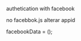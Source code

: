 authetication with facebook

no facebbok.js alterar appid 

facebookData = (<FacebookLogin
                appId="407867470532630"
                autoLoad={true}
                fields="name,picture"
                onClick={this.componentClicked}
                callback={this.responseFacebook} />);